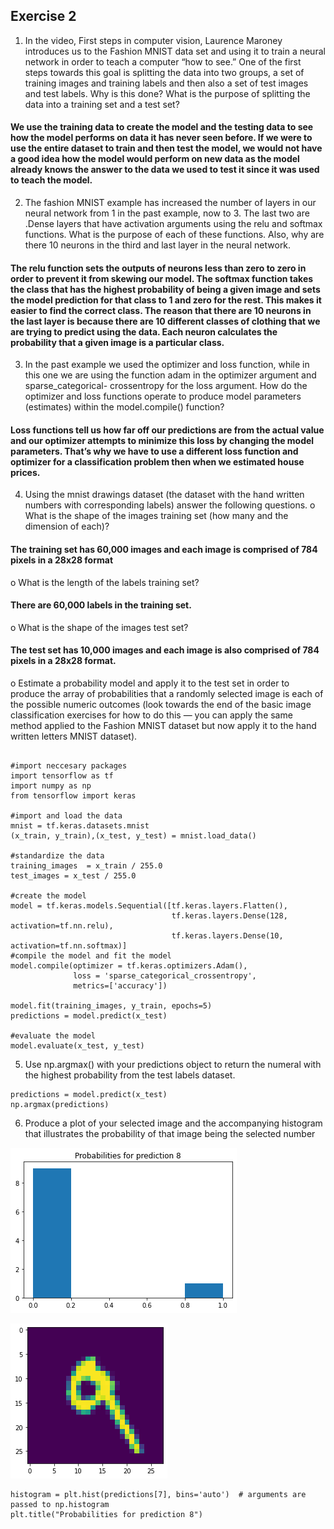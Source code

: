 ## Exercise 2
1. In the video, First steps in computer vision, Laurence Maroney introduces us to the Fashion MNIST data set and using it to train a neural network in order to teach a computer “how to see.” One of the first steps towards this goal is splitting the data into two groups, a set of training images and training labels and then also a set of test images and test labels. Why is this done? What is the purpose of splitting the data into a training set and a test set?

#### We use the training data to create the model and the testing data to see how the model performs on data it has never seen before. If we were to use the entire dataset to train and then test the model, we would not have a good idea how the model would perform on new data as the model already knows the answer to the data we used to test it since it was used to teach the model.

2. The fashion MNIST example has increased the number of layers in our neural network from 1 in the past example, now to 3. The last two are .Dense layers that have activation arguments using the relu and softmax functions. What is the purpose of each of these functions. Also, why are there 10 neurons in the third and last layer in the neural network.

#### The relu function sets the outputs of neurons less than zero to zero in order to prevent it from skewing our model. The softmax function takes the class that has the highest probability of being a given image and sets the model prediction for that class to 1 and zero for the rest. This makes it easier to find the correct class. The reason that there are 10 neurons in the last layer is because there are 10 different classes of clothing that we are trying to predict using the data. Each neuron calculates the probability that a given image is a particular class.  


3. In the past example we used the optimizer and loss function, while in this one we are using the function adam in the optimizer argument and sparse_categorical- crossentropy for the loss argument. How do the optimizer and loss functions operate to produce model parameters (estimates) within the model.compile() function?

#### Loss functions tell us how far off our predictions are from the actual value and our optimizer attempts to minimize this loss by changing the model parameters. That’s why we have to use a different loss function and optimizer for a classification problem then when we estimated house prices. 

4. Using the mnist drawings dataset (the dataset with the hand written numbers with corresponding labels) answer the following questions.
o	What is the shape of the images training set (how many and the dimension of each)?

#### The training set has 60,000 images and each image is comprised of 784 pixels in a 28x28 format

o	What is the length of the labels training set?

#### There are 60,000 labels in the training set.

o	What is the shape of the images test set?

#### The test set has 10,000 images and each image is also comprised of 784 pixels in a 28x28 format. 

o	Estimate a probability model and apply it to the test set in order to produce the array of probabilities that a randomly selected image is each of the possible numeric outcomes (look towards the end of the basic image classification exercises for how to do this — you can apply the same method applied to the Fashion MNIST dataset but now apply it to the hand written letters MNIST dataset).

```

#import neccesary packages
import tensorflow as tf
import numpy as np
from tensorflow import keras

#import and load the data
mnist = tf.keras.datasets.mnist
(x_train, y_train),(x_test, y_test) = mnist.load_data()

#standardize the data
training_images  = x_train / 255.0
test_images = x_test / 255.0

#create the model
model = tf.keras.models.Sequential([tf.keras.layers.Flatten(), 
                                    tf.keras.layers.Dense(128, activation=tf.nn.relu), 
                                    tf.keras.layers.Dense(10, activation=tf.nn.softmax)]
#compile the model and fit the model
model.compile(optimizer = tf.keras.optimizers.Adam(),
              loss = 'sparse_categorical_crossentropy',
              metrics=['accuracy'])

model.fit(training_images, y_train, epochs=5)
predictions = model.predict(x_test)

#evaluate the model
model.evaluate(x_test, y_test)

```

5.	Use np.argmax() with your predictions object to return the numeral with the highest probability from the test labels dataset.
```
predictions = model.predict(x_test)
np.argmax(predictions)
```
6.	Produce a plot of your selected image and the accompanying histogram that illustrates the probability of that image being the selected number

![](histogram_exercise1.png)

![](predictions_exercise1.png)

```
histogram = plt.hist(predictions[7], bins='auto')  # arguments are passed to np.histogram
plt.title("Probabilities for prediction 8")
```


